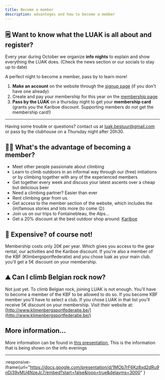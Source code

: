 ```yaml
---
title: Become a member
description: advanteges and how to become a member
---
```


## 🗒️ Want to know what the LUAK is all about and register?

Every year during October we organize **info nights** to explain and show everything the LUAK does. (Check the news section or our socials to stay up to date)

A perfect night to become a member, pass by to learn more!

1. **Make an account** on the website through the [signup page](/signup) (if you don't have one already)
2. Create and pay your membership for this year on the [membership page](/profile/overview)
3. **Pass by the LUAK** on a thursday night to get your **membership card** (grants you the Kariboe discount. Supporting members do not get the membership card!)

---

Having some trouble or questions? contact us at <luak.bestuur@gmail.com> or pass by the clubhouse on a Thursday night after 20h30.

## 🧑‍🦰 What's the advantage of becoming a member?

- Meet other people passionate about climbing
- Learn to climb outdoors in an informal way through our (free) initiations or by climbing together with any of the experienced members
- Get together every week and discuss your latest ascents over a cheap but delicious beer
- Need a climbing partner? Easier than ever
- Rent climbing gear from us.
- Get access to the member section of the website, which includes the (in)famous stories and lots more (to come 😉)
- Join us on our trips to Fontainebleau, the Alps...
- Get a 20% discount at the best outdoor shop around: [Kariboe](http://www.kariboe.be/)

## 🤑 Expensive? of course not!

Membership costs only 20€ per year. Which gives you access to the gear rental, our activities and the Kariboe discount. If you're also a member of the KBF (Klimbergsportfederatie) and you chose luak as your main club. you'll get a 5€ discount on your membership.

## ⛰️ Can I climb Belgian rock now?

Not just yet. To climb Belgian rock, joining LUAK is not enough. You'll have to become a member of the KBF to be allowed to do so. If you become KBF member you'll have to select a club. If you chose LUAK in that list you'll receive 5€ discount on your membership. Visit their website at: [http://www.klimenbergsportfederatie.be/](http://www.klimenbergsportfederatie.be/)

## More information...

More information can be found in [this presentation](https://docs.google.com/presentation/d/1MOb7rF6Kz8xd2dRu9nDj39vMU4NzeJc7/edit?usp=sharing&ouid=104743637768050835321&rtpof=true&sd=true), This is the information that is being shown on the info evenings

---

:responsive-iframe{url="https://docs.google.com/presentation/d/1MOb7rF6Kz8xd2dRu9nDj39vMU4NzeJc7/embed?start=false&loop=true&delayms=3000" }
